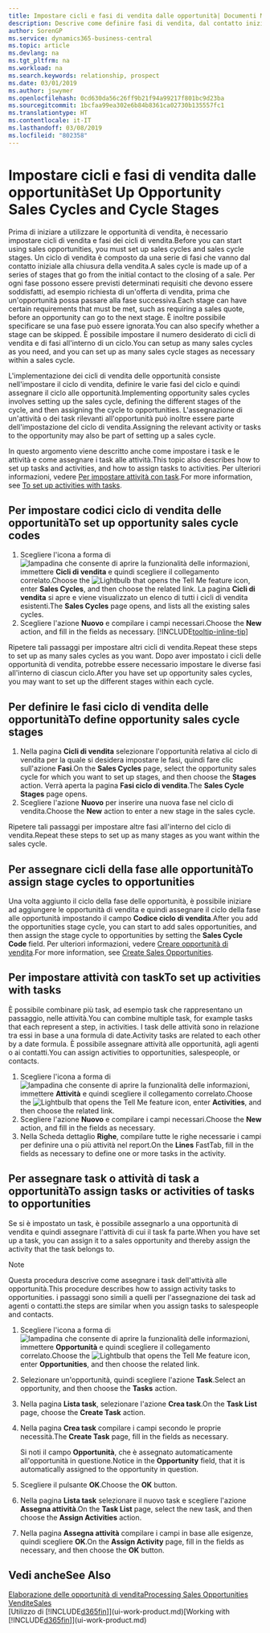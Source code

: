 ```yaml
---
title: Impostare cicli e fasi di vendita dalle opportunità| Documenti Microsoft
description: Descrive come definire fasi di vendita, dal contatto iniziale alla chiusura, per creare un ciclo di vendita e assegnarlo alle opportunità in Business Central.
author: SorenGP
ms.service: dynamics365-business-central
ms.topic: article
ms.devlang: na
ms.tgt_pltfrm: na
ms.workload: na
ms.search.keywords: relationship, prospect
ms.date: 03/01/2019
ms.author: jswymer
ms.openlocfilehash: 0cd630da56c26ff9b21f94a99217f801bc9d23ba
ms.sourcegitcommit: 1bcfaa99ea302e6b84b8361ca02730b135557fc1
ms.translationtype: HT
ms.contentlocale: it-IT
ms.lasthandoff: 03/08/2019
ms.locfileid: "802358"
---
```

# <a name="set-up-opportunity-sales-cycles-and-cycle-stages"></a><span data-ttu-id="f0b2d-103">Impostare cicli e fasi di vendita dalle opportunità</span><span class="sxs-lookup"><span data-stu-id="f0b2d-103">Set Up Opportunity Sales Cycles and Cycle Stages</span></span>
<span data-ttu-id="f0b2d-104">Prima di iniziare a utilizzare le opportunità di vendita, è necessario impostare cicli di vendita e fasi dei cicli di vendita.</span><span class="sxs-lookup"><span data-stu-id="f0b2d-104">Before you can start using sales opportunities, you must set up sales cycles and sales cycle stages.</span></span> <span data-ttu-id="f0b2d-105">Un ciclo di vendita è composto da una serie di fasi che vanno dal contatto iniziale alla chiusura della vendita.</span><span class="sxs-lookup"><span data-stu-id="f0b2d-105">A sales cycle is made up of a series of stages that go from the initial contact to the closing of a sale.</span></span> <span data-ttu-id="f0b2d-106">Per ogni fase possono essere previsti determinati requisiti che devono essere soddisfatti, ad esempio richiesta di un'offerta di vendita, prima che un'opportunità possa passare alla fase successiva.</span><span class="sxs-lookup"><span data-stu-id="f0b2d-106">Each stage can have certain requirements that must be met, such as requiring a sales quote, before an opportunity can go to the next stage.</span></span> <span data-ttu-id="f0b2d-107">È inoltre possibile specificare se una fase può essere ignorata.</span><span class="sxs-lookup"><span data-stu-id="f0b2d-107">You can also specify whether a stage can be skipped.</span></span> <span data-ttu-id="f0b2d-108">È possibile impostare il numero desiderato di cicli di vendita e di fasi all'interno di un ciclo.</span><span class="sxs-lookup"><span data-stu-id="f0b2d-108">You can setup as many sales cycles as you need, and you can set up as many sales cycle stages as necessary within a sales cycle.</span></span>

<span data-ttu-id="f0b2d-109">L'implementazione dei cicli di vendita delle opportunità consiste nell'impostare il ciclo di vendita, definire le varie fasi del ciclo e quindi assegnare il ciclo alle opportunità.</span><span class="sxs-lookup"><span data-stu-id="f0b2d-109">Implementing opportunity sales cycles involves setting up the sales cycle, defining the different stages of the cycle, and then assigning the cycle to opportunities.</span></span> <span data-ttu-id="f0b2d-110">L'assegnazione di un'attività o dei task rilevanti all'opportunità può inoltre essere parte dell'impostazione del ciclo di vendita.</span><span class="sxs-lookup"><span data-stu-id="f0b2d-110">Assigning the relevant activity or tasks to the opportunity may also be part of setting up a sales cycle.</span></span>

<span data-ttu-id="f0b2d-111">In questo argomento viene descritto anche come impostare i task e le attività e come assegnare i task alle attività.</span><span class="sxs-lookup"><span data-stu-id="f0b2d-111">This topic also describes how to set up tasks and activities, and how to assign tasks to activities.</span></span> <span data-ttu-id="f0b2d-112">Per ulteriori informazioni, vedere [Per impostare attività con task](marketing-how-setup-opportunity-sales-cycles-stages.md#to-set-up-activities-with-tasks).</span><span class="sxs-lookup"><span data-stu-id="f0b2d-112">For more information, see [To set up activities with tasks](marketing-how-setup-opportunity-sales-cycles-stages.md#to-set-up-activities-with-tasks).</span></span>

## <a name="to-set-up-opportunity-sales-cycle-codes"></a><span data-ttu-id="f0b2d-113">Per impostare codici ciclo di vendita delle opportunità</span><span class="sxs-lookup"><span data-stu-id="f0b2d-113">To set up opportunity sales cycle codes</span></span>
1. <span data-ttu-id="f0b2d-114">Scegliere l'icona a forma di ![lampadina che consente di aprire la funzionalità delle informazioni](media/ui-search/search_small.png "Informazioni sull'operazione che si desidera eseguire"), immettere **Cicli di vendita** e quindi scegliere il collegamento correlato.</span><span class="sxs-lookup"><span data-stu-id="f0b2d-114">Choose the ![Lightbulb that opens the Tell Me feature](media/ui-search/search_small.png "Tell me what you want to do") icon, enter **Sales Cycles**, and then choose the related link.</span></span> <span data-ttu-id="f0b2d-115">La pagina **Cicli di vendita** si apre e viene visualizzato un elenco di tutti i cicli di vendita esistenti.</span><span class="sxs-lookup"><span data-stu-id="f0b2d-115">The **Sales Cycles** page opens, and lists all the existing sales cycles.</span></span>
2. <span data-ttu-id="f0b2d-116">Scegliere l'azione **Nuovo** e compilare i campi necessari.</span><span class="sxs-lookup"><span data-stu-id="f0b2d-116">Choose the **New** action, and fill in the fields as necessary.</span></span> [!INCLUDE[tooltip-inline-tip](includes/tooltip-inline-tip_md.md)]

<span data-ttu-id="f0b2d-117">Ripetere tali passaggi per impostare altri cicli di vendita.</span><span class="sxs-lookup"><span data-stu-id="f0b2d-117">Repeat these steps to set up as many sales cycles as you want.</span></span> <span data-ttu-id="f0b2d-118">Dopo aver impostato i cicli delle opportunità di vendita, potrebbe essere necessario impostare le diverse fasi all'interno di ciascun ciclo.</span><span class="sxs-lookup"><span data-stu-id="f0b2d-118">After you have set up opportunity sales cycles, you may want to set up the different stages within each cycle.</span></span>

## <a name="to-define-opportunity-sales-cycle-stages"></a><span data-ttu-id="f0b2d-119">Per definire le fasi ciclo di vendita delle opportunità</span><span class="sxs-lookup"><span data-stu-id="f0b2d-119">To define opportunity sales cycle stages</span></span>
1. <span data-ttu-id="f0b2d-120">Nella pagina **Cicli di vendita** selezionare l'opportunità relativa al ciclo di vendita per la quale si desidera impostare le fasi, quindi fare clic sull'azione **Fasi**.</span><span class="sxs-lookup"><span data-stu-id="f0b2d-120">On the **Sales Cycles** page, select the opportunity sales cycle for which you want to set up stages, and then choose the **Stages** action.</span></span> <span data-ttu-id="f0b2d-121">Verrà aperta la pagina **Fasi ciclo di vendita**.</span><span class="sxs-lookup"><span data-stu-id="f0b2d-121">The **Sales Cycle Stages** page opens.</span></span>
2. <span data-ttu-id="f0b2d-122">Scegliere l'azione **Nuovo** per inserire una nuova fase nel ciclo di vendita.</span><span class="sxs-lookup"><span data-stu-id="f0b2d-122">Choose the **New** action to enter a new stage in the sales cycle.</span></span>

<span data-ttu-id="f0b2d-123">Ripetere tali passaggi per impostare altre fasi all'interno del ciclo di vendita.</span><span class="sxs-lookup"><span data-stu-id="f0b2d-123">Repeat these steps to set up as many stages as you want within the sales cycle.</span></span>

## <a name="to-assign-stage-cycles-to-opportunities"></a><span data-ttu-id="f0b2d-124">Per assegnare cicli della fase alle opportunità</span><span class="sxs-lookup"><span data-stu-id="f0b2d-124">To assign stage cycles to opportunities</span></span>
<span data-ttu-id="f0b2d-125">Una volta aggiunto il ciclo della fase delle opportunità, è possibile iniziare ad aggiungere le opportunità di vendita e quindi assegnare il ciclo della fase alle opportunità impostando il campo **Codice ciclo di vendita**.</span><span class="sxs-lookup"><span data-stu-id="f0b2d-125">After you add the opportunities stage cycle, you can start to add sales opportunities, and then assign the stage cycle to opportunities by setting the **Sales Cycle Code** field.</span></span> <span data-ttu-id="f0b2d-126">Per ulteriori informazioni, vedere [Creare opportunità di vendita](marketing-how-create-opportunities.md).</span><span class="sxs-lookup"><span data-stu-id="f0b2d-126">For more information, see [Create Sales Opportunities](marketing-how-create-opportunities.md).</span></span>

## <a name="to-set-up-activities-with-tasks"></a><span data-ttu-id="f0b2d-127">Per impostare attività con task</span><span class="sxs-lookup"><span data-stu-id="f0b2d-127">To set up activities with tasks</span></span>
<span data-ttu-id="f0b2d-128">È possibile combinare più task, ad esempio task che rappresentano un passaggio, nelle attività.</span><span class="sxs-lookup"><span data-stu-id="f0b2d-128">You can combine multiple task, for example tasks that each represent a step, in activities.</span></span> <span data-ttu-id="f0b2d-129">I task delle attività sono in relazione tra essi in base a una formula di date.</span><span class="sxs-lookup"><span data-stu-id="f0b2d-129">Activity tasks are related to each other by a date formula.</span></span> <span data-ttu-id="f0b2d-130">È possibile assegnare attività alle opportunità, agli agenti o ai contatti.</span><span class="sxs-lookup"><span data-stu-id="f0b2d-130">You can assign activities to opportunities, salespeople, or contacts.</span></span>

1. <span data-ttu-id="f0b2d-131">Scegliere l'icona a forma di ![lampadina che consente di aprire la funzionalità delle informazioni](media/ui-search/search_small.png "Informazioni sull'operazione che si desidera eseguire"), immettere **Attività** e quindi scegliere il collegamento correlato.</span><span class="sxs-lookup"><span data-stu-id="f0b2d-131">Choose the ![Lightbulb that opens the Tell Me feature](media/ui-search/search_small.png "Tell me what you want to do") icon, enter **Activities**, and then choose the related link.</span></span>
2. <span data-ttu-id="f0b2d-132">Scegliere l'azione **Nuovo** e compilare i campi necessari.</span><span class="sxs-lookup"><span data-stu-id="f0b2d-132">Choose the **New** action, and fill in the fields as necessary.</span></span>
3. <span data-ttu-id="f0b2d-133">Nella Scheda dettaglio **Righe**, compilare tutte le righe necessarie i campi per definire una o più attività nel report.</span><span class="sxs-lookup"><span data-stu-id="f0b2d-133">On the **Lines** FastTab, fill in the fields as necessary to define one or more tasks in the activity.</span></span>

## <a name="to-assign-tasks-or-activities-of-tasks-to-opportunities"></a><span data-ttu-id="f0b2d-134">Per assegnare task o attività di task a opportunità</span><span class="sxs-lookup"><span data-stu-id="f0b2d-134">To assign tasks or activities of tasks to opportunities</span></span>
<span data-ttu-id="f0b2d-135">Se si è impostato un task, è possibile assegnarlo a una opportunità di vendita e quindi assegnare l'attività di cui il task fa parte.</span><span class="sxs-lookup"><span data-stu-id="f0b2d-135">When you have set up a task, you can assign it to a sales opportunity and thereby assign the activity that the task belongs to.</span></span>

> [!NOTE]  
>   <span data-ttu-id="f0b2d-136">Questa procedura descrive come assegnare i task dell'attività alle opportunità.</span><span class="sxs-lookup"><span data-stu-id="f0b2d-136">This procedure describes how to assign activity tasks to opportunities.</span></span> <span data-ttu-id="f0b2d-137">i passaggi sono simili a quelli per l'assegnazione dei task ad agenti o contatti.</span><span class="sxs-lookup"><span data-stu-id="f0b2d-137">the steps are similar when you assign tasks to salespeople and contacts.</span></span>

1. <span data-ttu-id="f0b2d-138">Scegliere l'icona a forma di ![lampadina che consente di aprire la funzionalità delle informazioni](media/ui-search/search_small.png "Informazioni sull'operazione che si desidera eseguire"), immettere **Opportunità** e quindi scegliere il collegamento correlato.</span><span class="sxs-lookup"><span data-stu-id="f0b2d-138">Choose the ![Lightbulb that opens the Tell Me feature](media/ui-search/search_small.png "Tell me what you want to do") icon, enter **Opportunities**, and then choose the related link.</span></span>
2. <span data-ttu-id="f0b2d-139">Selezionare un'opportunità, quindi scegliere l'azione **Task**.</span><span class="sxs-lookup"><span data-stu-id="f0b2d-139">Select an opportunity, and then choose the **Tasks** action.</span></span>
3. <span data-ttu-id="f0b2d-140">Nella pagina **Lista task**, selezionare l'azione **Crea task**.</span><span class="sxs-lookup"><span data-stu-id="f0b2d-140">On the **Task List** page, choose the **Create Task** action.</span></span>
4.  <span data-ttu-id="f0b2d-141">Nella pagina **Crea task** compilare i campi secondo le proprie necessità.</span><span class="sxs-lookup"><span data-stu-id="f0b2d-141">The **Create Task** page, fill in the fields as necessary.</span></span>

    <span data-ttu-id="f0b2d-142">Si noti il campo **Opportunità**, che è assegnato automaticamente all'opportunità in questione.</span><span class="sxs-lookup"><span data-stu-id="f0b2d-142">Notice in the **Opportunity** field, that it is automatically assigned to the opportunity in question.</span></span>
5. <span data-ttu-id="f0b2d-143">Scegliere il pulsante **OK**.</span><span class="sxs-lookup"><span data-stu-id="f0b2d-143">Choose the **OK** button.</span></span>
6. <span data-ttu-id="f0b2d-144">Nella pagina **Lista task** selezionare il nuovo task e scegliere l'azione **Assegna attività**.</span><span class="sxs-lookup"><span data-stu-id="f0b2d-144">On the **Task List** page, select the new task, and then choose the **Assign Activities** action.</span></span>
7. <span data-ttu-id="f0b2d-145">Nella pagina **Assegna attività** compilare i campi in base alle esigenze, quindi scegliere **OK**.</span><span class="sxs-lookup"><span data-stu-id="f0b2d-145">On the **Assign Activity** page, fill in the fields as necessary, and then choose the **OK** button.</span></span>

## <a name="see-also"></a><span data-ttu-id="f0b2d-146">Vedi anche</span><span class="sxs-lookup"><span data-stu-id="f0b2d-146">See Also</span></span>
[<span data-ttu-id="f0b2d-147">Elaborazione delle opportunità di vendita</span><span class="sxs-lookup"><span data-stu-id="f0b2d-147">Processing Sales Opportunities</span></span>](marketing-processing-sales-opportunities.md)  
[<span data-ttu-id="f0b2d-148">Vendite</span><span class="sxs-lookup"><span data-stu-id="f0b2d-148">Sales</span></span>](sales-manage-sales.md)  
<span data-ttu-id="f0b2d-149">[Utilizzo di [!INCLUDE[d365fin](includes/d365fin_md.md)]](ui-work-product.md)</span><span class="sxs-lookup"><span data-stu-id="f0b2d-149">[Working with [!INCLUDE[d365fin](includes/d365fin_md.md)]](ui-work-product.md)</span></span>
